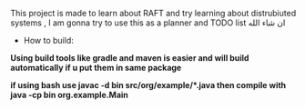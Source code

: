 This project is made to learn about RAFT and try learning about distrubiuted systems , I am gonna try to use this as a planner and TODO list ان شاء الله


- How to build:

**Using build tools like gradle and maven is easier and will build automatically if u put them in same package**

**if using bash use javac -d bin src/org/example/*.java then compile with java -cp bin org.example.Main**
